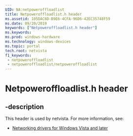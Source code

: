 ```yaml
---
UID: NA:netpoweroffloadlist
title: Netpoweroffloadlist.h header
ms.assetid: 105DAC6D-B9E6-4CFA-96D6-42EC35748F59
ms.date: 09/20/2019
keywords: ["Netpoweroffloadlist.h header"]
ms.keywords: 
ms.prod: windows-hardware
ms.technology: windows-devices
ms.topic: portal
tech.root: netvista
f1_keywords:
 - netpoweroffloadlist
 - netpoweroffloadlist/netpoweroffloadlist
---
```


# Netpoweroffloadlist.h header


## -description

This header is used by netvista. For more information, see:

- [Networking drivers for Windows Vista and later](../_netvista/index.md)

